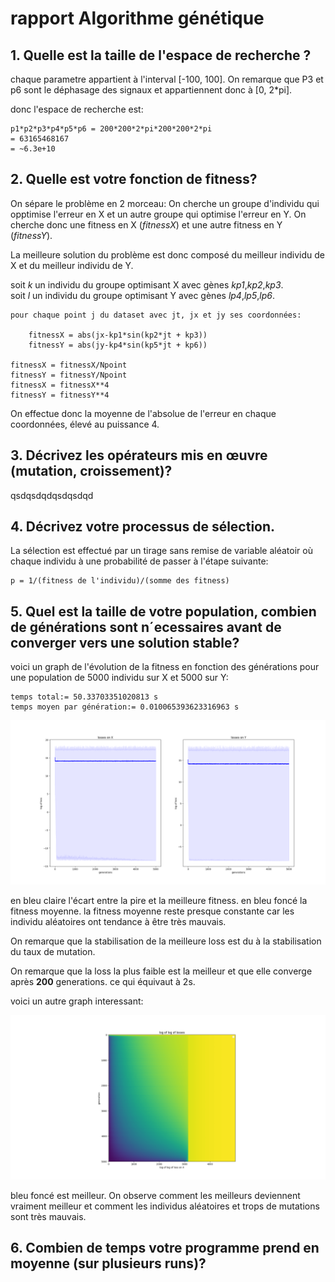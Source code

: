 # rapport Algorithme génétique

## 1. Quelle est la taille de l'espace de recherche ?

chaque parametre appartient à l'interval [-100, 100].
On remarque que P3 et p6 sont le déphasage des signaux et appartiennent donc à [0, 2*pi].

donc l'espace de recherche est:

    p1*p2*p3*p4*p5*p6 = 200*200*2*pi*200*200*2*pi
    = 63165468167
    = ~6.3e+10

## 2. Quelle est votre fonction de fitness?

On sépare le problème en 2 morceau: On cherche un groupe d'individu qui opptimise l'erreur en X et un autre groupe qui optimise l'erreur en Y.
On cherche donc une fitness en X (*fitnessX*) et une autre fitness en Y (*fitnessY*).

La meilleure solution du problème est donc composé du meilleur individu de X et du meilleur individu de Y.

soit *k* un individu du groupe optimisant X avec gènes *kp1*,*kp2*,*kp3*.\
soit *l* un individu du groupe optimisant Y avec gènes *lp4*,*lp5*,*lp6*.

    pour chaque point j du dataset avec jt, jx et jy ses coordonnées:

        fitnessX = abs(jx-kp1*sin(kp2*jt + kp3))
        fitnessY = abs(jy-kp4*sin(kp5*jt + kp6))
    
    fitnessX = fitnessX/Npoint
    fitnessY = fitnessY/Npoint
    fitnessX = fitnessX**4
    fitnessY = fitnessY**4

On effectue donc la moyenne de l'absolue de l'erreur en chaque coordonnées, élevé au puissance 4.

## 3. Décrivez les opérateurs mis en œuvre (mutation, croissement)?

qsdqsdqdqsdqsdqd

## 4.  Décrivez votre processus de sélection.


La sélection est effectué par un tirage sans remise de variable aléatoir où chaque individu à une probabilité de passer à l'étape suivante:

    p = 1/(fitness de l'individu)/(somme des fitness)

## 5. Quel est la taille de votre population, combien de générations sont n´ecessaires avant de converger vers une solution stable?

voici un graph de l'évolution de la fitness en fonction des générations 
pour une population de 5000 individu sur X et 5000 sur Y:

    temps total:= 50.33703351020813 s
    temps moyen par génération:= 0.010065393623316963 s

![image](./evolution%20across%20time.png)

en bleu claire l'écart entre la pire et la meilleure fitness.
en bleu foncé la fitness moyenne.
la fitness moyenne reste presque constante car les individu aléatoires ont tendance à être très mauvais.

On remarque que la stabilisation de la meilleure loss est du à la stabilisation du taux de mutation.

On remarque que la loss la plus faible est la meilleur et que elle converge après **200** generations. ce qui équivaut à 2s.

voici un autre graph interessant:

![image](./log%20of%20lof.png)

bleu foncé est meilleur.
On observe comment les meilleurs deviennent vraiment meilleur et comment les individus aléatoires et trops de mutations sont très mauvais.


## 6. Combien de temps votre programme prend en moyenne (sur plusieurs runs)?

